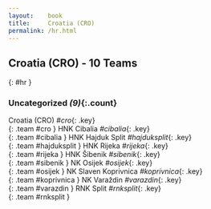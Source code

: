 ```yaml
---
layout:    book
title:     Croatia (CRO)
permalink: /hr.html
---
```


## Croatia (CRO) - 10 Teams
{: #hr }





### Uncategorized _(9)_{:.count}

Croatia  (CRO) _#cro_{: .key} <br>
{: .team #cro }
HNK Cibalia  _#cibalia_{: .key} <br>
{: .team #cibalia }
HNK Hajduk Split  _#hajduksplit_{: .key} <br>
{: .team #hajduksplit }
HNK Rijeka  _#rijeka_{: .key} <br>
{: .team #rijeka }
HNK Šibenik  _#sibenik_{: .key} <br>
{: .team #sibenik }
NK Osijek  _#osijek_{: .key} <br>
{: .team #osijek }
NK Slaven Koprivnica  _#koprivnica_{: .key} <br>
{: .team #koprivnica }
NK Varaždin  _#varazdin_{: .key} <br>
{: .team #varazdin }
RNK Split  _#rnksplit_{: .key} <br>
{: .team #rnksplit }


 
